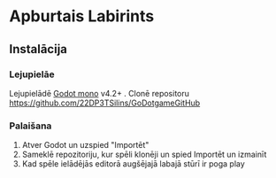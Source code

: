 # Apburtais Labirints

## Instalācija

### Lejupielāe
Lejupielādē [Godot mono](https://godotengine.org/download/archive/4.2-stable/) v4.2+ .
Clonē repositoru https://github.com/22DP3TSilins/GoDotgameGitHub

### Palaišana
1.  Atver Godot un uzspied "Importēt"
2.  Sameklē repozitoriju, kur spēli klonēji un spied Importēt un izmainīt
3.  Kad spēle ielādējās editorā augšējajā labajā stūrī ir poga play
